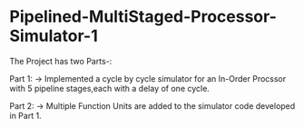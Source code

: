 # Pipelined-MultiStaged-Processor-Simulator-1
The Project has two Parts-:

Part 1:
-> Implemented a cycle by cycle simulator for an In-Order Procssor with  5 pipeline stages,each with a delay of one cycle.

Part 2:
-> Multiple Function Units are added to the simulator code developed in Part 1.
